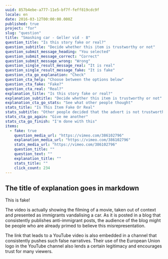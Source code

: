 ```yaml
---
uuid: 857b4ebe-a777-11e5-bf7f-feff819cdc9f
locale: en
date: 2016-03-12T00:00:00.000Z
published: true
project: "for"
slug: "question"
title: "Smashing car - Geller vid - 8"
question_title: "Is this story fake or real?"
question_subtitle: "Decide whether this item is trustworthy or not"
question_submit_message_heading: "You selected"
question_submit_message_correct: "Correct"
question_submit_message_wrong: "Wrong"
question_single_result_message_real: "It is real"
question_single_result_message_fake: "It is fake"
question_cta_go_explanation: "Check"
question_cta_help: "Choose between the options below"
question_cta_fake: "Fake?"
question_cta_real: "Real?"
explanation_title: "Is this story fake or real?"
explanation_subtitle: "Decide whether this item is trustworthy or not"
explanation_cta_go_stats: "See what other people thought"
stats_title: "Is This Item Fake Or Real"
stats_subtitle: "Other people decided that the advert is not trustworthy"
stats_cta_go_again: "Give me another"
stats_cta_go_finish: "I'm done with this"
items:
  - fake: true
    question_media_url: "https://vimeo.com/386102796"
    explanation_media_url: "https://vimeo.com/386102796"
    stats_media_url: "https://vimeo.com/386102796"
    question_title: ""
    question_text: ""        
    explanation_title: ""
    stats_title: ""
    click_count: 234
---
```

## The title of explanation goes in markdown

This is fake! 

The video is actually showing the filming of a movie, taken out of context and presented as immigrants vandalising a car. As it is posted in a blog that consistently publishes anti-immigrant posts, the audience of the blog might be people who are already primed to believe this misrepresentation. 

The link that leads to a YouTube video is also embedded in a channel that consistently pushes such false narratives. Their use of the European Union logo in the YouTube channel also lends a certain legitimacy and encourages trust for many viewers.